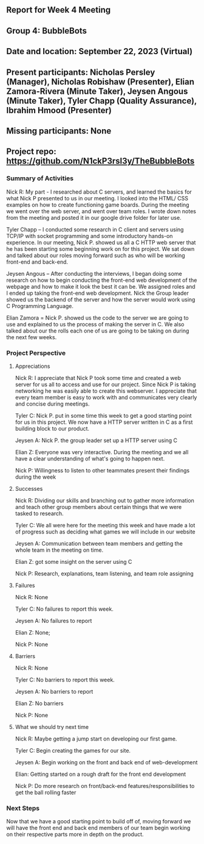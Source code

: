 ## Report for Week 4 Meeting
## Group 4: BubbleBots
## Date and location: September 22, 2023 (Virtual)
## Present participants: Nicholas Persley (Manager), Nicholas Robishaw (Presenter), Elian Zamora-Rivera (Minute Taker), Jeysen Angous (Minute Taker), Tyler Chapp (Quality Assurance), Ibrahim Hmood (Presenter)
## Missing participants: None
## Project repo: https://github.com/N1ckP3rsl3y/TheBubbleBots

### Summary of Activities
Nick R: My part - I researched about C servers, and learned the basics for what Nick P presented to us in our meeting. I looked into the HTML/ CSS examples on how to create functioning game boards. During the meeting we went over the web server, and went over team roles. I wrote down notes from the meeting and posted it in our google drive folder for later use.

Tyler Chapp – I conducted some research in C client and servers using TCP/IP with socket programming and some introductory hands-on experience. In our meeting, Nick P. showed us all a C HTTP web server that he has been starting some beginning work on for this project. We sat down and talked about our roles moving forward such as who will be working front-end and back-end. 

Jeysen Angous – After conducting the interviews, I began doing some research on how to begin conducting the front-end web development of the webpage and how to make it look the best it can be. We assigned roles and I ended up taking the front-end web development. Nick the Group leader showed us the backend of the server and how the server would work using C Programming Language.

Elian Zamora = Nick P. showed us the code to the server we are going to use and explained to us the process of making the server in C. We also talked about our the rolls each one of us are going to be taking on during the next few weeks. 

### Project Perspective

  1. Appreciations
     
     Nick R: I appreciate that Nick P took some time and created a web server for us all to access and use for our project. Since Nick P is taking networking he was easily able to create this webserver. I appreciate that every team member is easy to work with and communicates very clearly and concise during meetings.

     Tyler C: Nick P. put in some time this week to get a good starting point for us in this project. We now have a HTTP server written in C as a first building block to our product.
  
     Jeysen A: Nick P. the group leader set up a HTTP server using C 

     Elian Z: Everyone was very interactive. During the meeting and we all have a clear understanding of what's going to happen next.

     Nick P: Willingness to listen to other teammates present their findings during the week
  
  2. Successes

     Nick R: Dividing our skills and branching out to gather more information and teach other group members about certain things that we were tasked to research.
     
     Tyler C: We all were here for the meeting this week and have made a lot of progress such as deciding what games we will include in our website 

     Jeysen A: Communication between team members and getting the whole team in the meeting on time.

     Elian Z:  got some insight on the server using C

     Nick P: Research, explanations, team listening, and team role assigning

  3. Failures

     Nick R: None
     
     Tyler C:	No failures to report this week.

     Jeysen A: No failures to report

     Elian Z: None;

     Nick P: None
  
  4. Barriers

     Nick R: None
     
     Tyler C: No barriers to report this week.

     Jeysen A: No barriers to report

     Elian Z: No barriers

     Nick P: None
  
  5. What we should try next time

     Nick R: Maybe getting a jump start on developing our first game.

     Tyler C: Begin creating the games for our site.

     Jeysen A: Begin working on the front and back end of web-development

     Elian: Getting started on a rough draft for the front end development

     Nick P: Do more research on front/back-end features/responsibilities to get the ball rolling faster

### Next Steps
Now that we have a good starting point to build off of, moving forward we will have the front end and back end members of our team begin working on their respective parts more in depth on the product.
